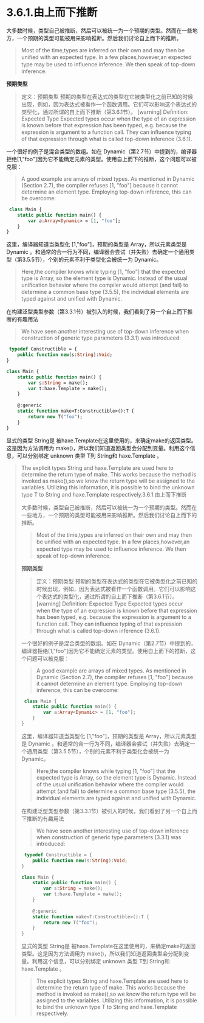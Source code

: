 # 3.6.1.由上而下推断

大多数时候，类型自己被推断，然后可以被统一为一个预期的类型。然而在一些地方，一个预期的类型可能被用来影响推断。然后我们讨论自上而下的推断。

> Most of the time,types are inferred on their own and may then be uniﬁed with an expected type. In a few places,however,an expected type may be used to inﬂuence inference. We then speak of top-down inference.

**预期类型**

> 定义：预期类型
>  预期的类型在表达式的类型在它被类型化之前已知的时候出现，例如，因为表达式被看作一个函数调用。它们可以影响这个表达式的类型化，通过所谓的自上而下推断（第3.6.1节）。
>  [warning] Deﬁnition: Expected Type
>  Expected types occur when the type of an expression is known before that expression has been typed, e.g. because the expression is argument to a function call. They can inﬂuence typing of that expression through what is called top-down inference (3.6.1).

一个很好的例子是混合类型的数组。如在 Dynamic（第2.7节）中提到的，编译器拒绝[1,"foo"]因为它不能确定元素的类型。使用自上而下的推断，这个问题可以被克服：

> A good example are arrays of mixed types. As mentioned in Dynamic (Section 2.7), the compiler refuses [1, "foo"] because it cannot determine an element type. Employing top-down inference, this can be overcome:

```haxe
 class Main { 
    static public function main() { 
        var a:Array<Dynamic> = [1, "foo"]; 
    } 
} 
```

这里，编译器知道当类型化 [1,"foo"]，预期的类型是 Array，所以元素类型是 Dynamic 。和通常的合一行为不同，编译器会尝试（并失败）去确定一个通用类型（第3.5.5节），个别的元素不利于类型化会被统一为 Dynamic。

> Here,the compiler knows while typing [1, "foo"] that the expected type is Array, so the element type is Dynamic. Instead of the usual uniﬁcation behavior where the compiler would attempt (and fail) to determine a common base type (3.5.5), the individual elements are typed against and uniﬁed with Dynamic.

在构建泛型类型参数（第3.3.1节）被引入的时候，我们看到了另一个自上而下推断的有趣用法

> We have seen another interesting use of top-down inference when construction of generic type parameters (3.3.1) was introduced:

```haxe
 typedef Constructible = {
    public function new(s:String):Void;
}

class Main { 
    static public function main() { 
        var s:String = make(); 
        var t:haxe.Template = make(); 
    } 
    
    @:generic 
    static function make<T:Constructible>():T { 
        return new T("foo"); 
    }
}
```

显式的类型 String是 被haxe.Template在这里使用的，来确定make的返回类型。这是因为方法调用为 make()，所以我们知道返回类型会分配到变量。利用这个信息，可以分别绑定 unknown 类型 T到 String和 haxe.Template 。

> The explicit types String and haxe.Template are used here to determine the return type of make. This works because the method is invoked as make(),so we know the return type will be assigned to the variables. Utilizing this information, it is possible to bind the unknown type T to String and haxe.Template respectively.3.6.1.由上而下推断
>
> 大多数时候，类型自己被推断，然后可以被统一为一个预期的类型。然而在一些地方，一个预期的类型可能被用来影响推断。然后我们讨论自上而下的推断。
>
> > Most of the time,types are inferred on their own and may then be uniﬁed with an expected type. In a few places,however,an expected type may be used to inﬂuence inference. We then speak of top-down inference.
>
> **预期类型**
>
> > 定义：预期类型
> >  预期的类型在表达式的类型在它被类型化之前已知的时候出现，例如，因为表达式被看作一个函数调用。它们可以影响这个表达式的类型化，通过所谓的自上而下推断（第3.6.1节）。
> >  [warning] Deﬁnition: Expected Type
> >  Expected types occur when the type of an expression is known before that expression has been typed, e.g. because the expression is argument to a function call. They can inﬂuence typing of that expression through what is called top-down inference (3.6.1).
>
> 一个很好的例子是混合类型的数组。如在 Dynamic（第2.7节）中提到的，编译器拒绝[1,"foo"]因为它不能确定元素的类型。使用自上而下的推断，这个问题可以被克服：
>
> > A good example are arrays of mixed types. As mentioned in Dynamic (Section 2.7), the compiler refuses [1, "foo"] because it cannot determine an element type. Employing top-down inference, this can be overcome:
>
> ```haxe
>  class Main { 
>     static public function main() { 
>         var a:Array<Dynamic> = [1, "foo"]; 
>     } 
> } 
> ```
>
> 这里，编译器知道当类型化 [1,"foo"]，预期的类型是 Array，所以元素类型是 Dynamic 。和通常的合一行为不同，编译器会尝试（并失败）去确定一个通用类型（第3.5.5节），个别的元素不利于类型化会被统一为 Dynamic。
>
> > Here,the compiler knows while typing [1, "foo"] that the expected type is Array, so the element type is Dynamic. Instead of the usual uniﬁcation behavior where the compiler would attempt (and fail) to determine a common base type (3.5.5), the individual elements are typed against and uniﬁed with Dynamic.
>
> 在构建泛型类型参数（第3.3.1节）被引入的时候，我们看到了另一个自上而下推断的有趣用法
>
> > We have seen another interesting use of top-down inference when construction of generic type parameters (3.3.1) was introduced:
>
> ```haxe
>  typedef Constructible = {
>     public function new(s:String):Void;
> }
> 
> class Main { 
>     static public function main() { 
>         var s:String = make(); 
>         var t:haxe.Template = make(); 
>     } 
>     
>     @:generic 
>     static function make<T:Constructible>():T { 
>         return new T("foo"); 
>     }
> }
> ```
>
> 显式的类型 String是 被haxe.Template在这里使用的，来确定make的返回类型。这是因为方法调用为 make()，所以我们知道返回类型会分配到变量。利用这个信息，可以分别绑定 unknown 类型 T到 String和 haxe.Template 。
>
> > The explicit types String and haxe.Template are used here to determine the return type of make. This works because the method is invoked as make(),so we know the return type will be assigned to the variables. Utilizing this information, it is possible to bind the unknown type T to String and haxe.Template respectively.